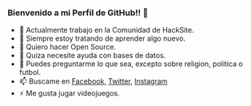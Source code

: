 ### Bienvenido a mi Perfil de GitHub!! 👋



- 🔭 Actualmente trabajo en la Comunidad de HackSite.
- 🌱 Siempre estoy tratando de aprender algo nuevo.
- 👯 Quiero hacer Open Source.
- 🤔 Quiza necesite ayuda con bases de datos.
- 💬 Puedes preguntarme lo que sea, excepto sobre religion, politica o futbol.
- 📫 Buscame en [Facebook](https://www.facebook.com/SaulSandovalM), [Twitter](https://twitter.com/SaulSandovalM), [Instagram](https://www.instagram.com/saulsandovalm/?hl=es-la)
- ⚡ Me gusta jugar videojuegos.
